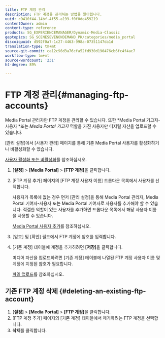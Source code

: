 ```yaml
---
title: FTP 계정 관리
description: FTP 계정을 관리하는 방법을 알아봅니다.
uuid: c9410f44-14bf-4f55-a199-f0f0de459219
contentOwner: admin
content-type: reference
products: SG_EXPERIENCEMANAGER/Dynamic-Media-Classic
geptopics: SG_SCENESEVENONDEMAND_PK/categories/media_portal
discoiquuid: d592f0a7-1c27-4463-998a-07351147da1d
translation-type: tm+mt
source-git-commit: ca12c96d3a76cfa52fd930d190476cb6fc4f4ac7
workflow-type: tm+mt
source-wordcount: '231'
ht-degree: 89%

---
```



# FTP 계정 관리{#managing-ftp-accounts}

Media Portal 관리자만 FTP 계정을 관리할 수 있습니다. 또한 *Media Portal 기고자-사용자 *또는 *Media Portal 기고자* 역할을 가진 사용자만 디지털 자산을 업로드할 수 있습니다.

[관리 설정]에서 [사용자 관리] 페이지를 통해 기존 Media Portal 사용자를 활성화하거나 비활성화할 수 있습니다.

[사용자 활성화 또는 비활성화](administration-setup.md#activating_or_deactivating_users)를 참조하십시오.

1. **[설정]** > **[Media Portal]** > **[FTP 계정]**&#x200B;을 클릭합니다.
1. [FTP 계정 추가] 페이지의 [FTP 계정 사용자 이름] 드롭다운 목록에서 사용자를 선택합니다.

   사용자가 목록에 없는 경우 먼저 [관리 설정]을 통해 Media Portal 관리자, Media Portal 기여자-사용자 또는 Media Portal 기여자로 사용자를 추가해야 할 수 있습니다. 적절한 역할이 있는 사용자를 추가하면 드롭다운 목록에서 해당 사용자 이름을 사용할 수 있습니다.

   [Media Portal 사용자 추가](adding-media-portal-users.md#adding_a_media_portal_user)를 참조하십시오.

1. [암호] 및 [확인] 필드에서 FTP 계정에 암호를 입력합니다.
1. [기존 계정] 테이블에 계정을 추가하려면 **[저장]**&#x200B;을 클릭합니다.

   미디어 자산을 업로드하려면 [기존 계정] 테이블에 나열된 FTP 계정 사용자 이름 및 계정에 지정된 암호가 필요합니다.

   [파일 업로드](uploading-files.md#uploading_files)를 참조하십시오.

## 기존 FTP 계정 삭제 {#deleting-an-existing-ftp-account}

1. **[설정]** > **[Media Portal]** > **[FTP 계정]**&#x200B;을 클릭합니다.
1. [FTP 계정 추가] 페이지의 [기존 계정] 테이블에서 제거하려는 FTP 계정을 선택합니다.
1. **삭제**&#x200B;를 클릭합니다.


